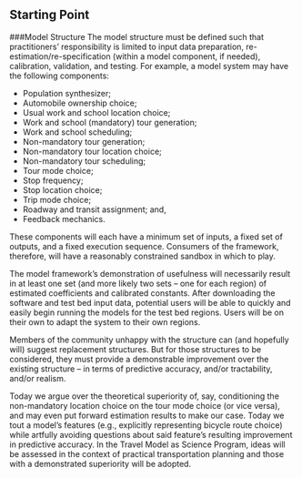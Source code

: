 ## Starting Point

###Model Structure
The model structure must be defined such that practitioners’ responsibility is limited to 
input data preparation, re-estimation/re-specification (within a model component, if 
needed), calibration, validation, and testing.  For example, a model system may have 
the following components:
* Population synthesizer; 
* Automobile ownership choice;
* Usual work and school location choice;
* Work and school (mandatory) tour generation;
* Work and school scheduling;
* Non-mandatory tour generation;
* Non-mandatory tour location choice;
* Non-mandatory tour scheduling;
* Tour mode choice;
* Stop frequency;
* Stop location choice;
* Trip mode choice;
* Roadway and transit assignment; and,
* Feedback mechanics.

These components will each have a minimum set of inputs, a fixed set of outputs, and a 
fixed execution sequence.  Consumers of the framework, therefore, will have a reasonably 
constrained sandbox in which to play.

The model framework’s demonstration of usefulness will necessarily result in at least one 
set (and more likely two sets – one for each region) of estimated coefficients and 
calibrated constants.  After downloading the software and test bed input data, potential 
users will be able to quickly and easily begin running the models for the test bed 
regions.  Users will be on their own to adapt the system to their own regions. 

Members of the community unhappy with the structure can (and hopefully will) suggest 
replacement structures.  But for those structures to be considered, they must provide a 
demonstrable improvement over the existing structure – in terms of predictive accuracy, 
and/or tractability, and/or realism.

Today we argue over the theoretical superiority of, say, conditioning the non-mandatory 
location choice on the tour mode choice (or vice versa), and may even put forward 
estimation results to make our case.  Today we tout a model’s features (e.g., explicitly 
representing bicycle route choice) while artfully avoiding questions about said feature’s 
resulting improvement in predictive accuracy.  In the Travel Model as Science Program, 
ideas will be assessed in the context of practical transportation planning and those with 
a demonstrated superiority will be adopted.
